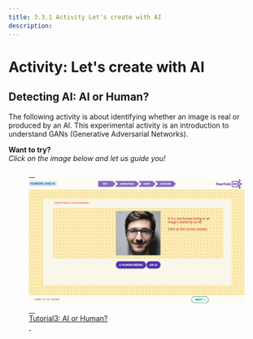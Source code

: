 ```yaml
---
title: 3.3.1 Activity Let's create with AI
description:
---
```

# Activity: Let's create with AI
## Detecting AI: AI or Human?

The following activity is about identifying whether an image is real or produced by an AI. This experimental activity is an introduction to understand GANs (Generative Adversarial Networks).

**Want to try?**  
_Click on the image below and let us guide you!_

<a href="https://pixees.fr/classcodeiai/app/tuto3-ai4t/?lang=en" target="_blank"><figure> 
  <img src="Images/IA-M.3.2.1.png" /> 
  <figcaption> Tutorial3: AI or Human? </figcaption> 
</figure></a>
